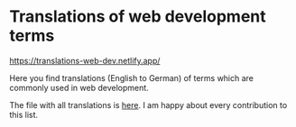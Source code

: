 # Translations of web development terms

https://translations-web-dev.netlify.app/

Here you find translations (English to German) of terms which are commonly used in web development.

The file with all translations is [here](https://github.com/ScriptRaccoon/translations-web-dev-astro/blob/main/src/data/translations.ts). I am happy about every contribution to this list.
